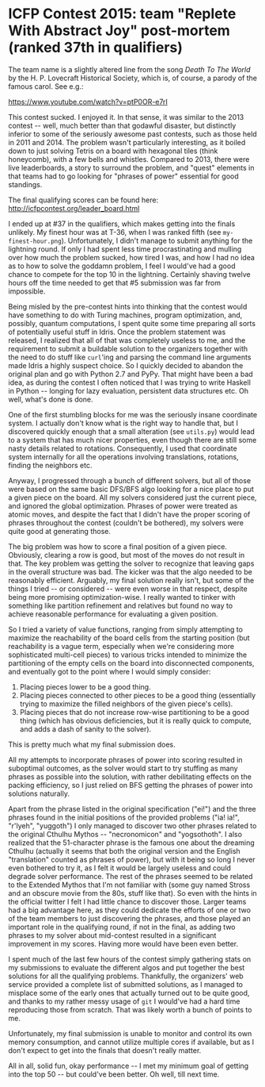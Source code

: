 # ICFP Contest 2015: team "Replete With Abstract Joy" post-mortem (ranked 37th in qualifiers)

The team name is a slightly altered line from the song *Death To The World* by the H. P. Lovecraft Historical Society, which
is, of course, a parody of the famous carol. See e.g.:

https://www.youtube.com/watch?v=ptP0OR-e7rI

This contest sucked. I enjoyed it. In that sense, it was similar to the 2013 contest -- well, much better than that godawful disaster,
but distinctly inferior to some of the seriously awesome past contests, such as those held in 2011 and 2014.
The problem wasn't particularly interesting, as it boiled down to just solving Tetris on a board with hexagonal tiles (think honeycomb), with a few bells and whistles.
Compared to 2013, there were live leaderboards, a story to surround the problem, and "quest" elements in that teams had to go
looking for "phrases of power" essential for good standings.

The final qualifying scores can be found here: http://icfpcontest.org/leader_board.html

I ended up at #37 in the qualifiers, which makes getting into the finals unlikely. My finest hour was at T-36, when I was
ranked fifth (see `my-finest-hour.png`). Unfortunately, I didn't manage to submit anything for the lightning round. If only I had spent
less time procrastinating and mulling over how much the problem sucked, how tired I was, and how I had no idea as to how to
solve the goddamn problem, I feel I would've had a good chance to compete for the top 10 in the lightning. Certainly shaving
twelve hours off the time needed to get that #5 submission was far from impossible.

Being misled by the pre-contest hints into thinking that the contest would have something to do with Turing machines, program
optimization, and, possibly, quantum computations, I spent quite some time preparing all sorts of potentially useful stuff in
Idris. Once the problem statement was released, I realized that all of that was completely useless to me, and the requirement to submit
a buildable solution to the organizers together with the need to do stuff like `curl`'ing and parsing the command line arguments
made Idris a highly suspect choice. So I quickly decided to abandon the original plan and go with Python 2.7 and PyPy. That
might have been a bad idea, as during the contest I often noticed that I was trying to write Haskell in Python -- longing for
lazy evaluation, persistent data structures etc. Oh well, what's done is done.

One of the first stumbling blocks for me was the seriously insane coordinate system. I actually don't know what is the right way
to handle that, but I discovered quickly enough that a small alteration (see `utils.py`) would lead to a system that has much
nicer properties, even though there are still some nasty details related to rotations. Consequently, I used that coordinate
system internally for all the operations involving translations, rotations, finding the neighbors etc.

Anyway, I progressed through a bunch of different solvers, but all of those were based on the same basic DFS/BFS algo looking
for a nice place to put a given piece on the board. All my
solvers considered just the current piece, and ignored the global optimization. Phrases of power were treated as atomic moves,
and despite the fact that I didn't have the proper scoring of phrases throughout the contest (couldn't be bothered), my solvers were quite good at
generating those.

The big problem was how to score a final position of a given piece. Obviously, clearing a row is good, but most of the moves
do not result in that. The key problem was getting the solver to recognize that leaving gaps in the overall structure was
bad. The kicker was that the algo needed to be reasonably efficient. Arguably, my final solution really isn't, but some of the
things I tried -- or considered -- were even worse in that respect, despite being more promising optimization-wise. I really
wanted to tinker with something like partition refinement and relatives but found no way to achieve reasonable performance
for evaluating a given position.

So I tried a variety of value functions, ranging from simply attempting to maximize the reachability of the board cells from the starting position (but
reachability is a vague term, especially when we're considering more sophisticated multi-cell pieces) to various tricks
intended to minimize the partitioning of the empty cells on the board into disconnected components, and eventually
got to the point where I would simply consider:

1. Placing pieces lower to be a good thing.
2. Placing pieces connected to other pieces to be a good thing (essentially trying to maximize the filled neighbors of the given piece's cells).
3. Placing pieces that do not increase row-wise partitioning to be a good thing (which has obvious deficiencies, but it is really quick to compute, and adds a dash of sanity to the solver).

This is pretty much what my final submission does.

All my attempts to incorporate phrases of power into scoring resulted in suboptimal outcomes, as the solver would start to try stuffing as many phrases
as possible into the solution, with rather debilitating effects on the packing efficiency, so I just relied on BFS getting
the phrases of power into solutions naturally.

Apart from the phrase listed in the original specification ("ei!") and the three phrases found in the 
initial positions of the provided problems ("ia! ia!", "r'lyeh", "yuggoth") I only managed to discover two other phrases related to the original
Cthulhu Mythos -- "necronomicon" and "yogsothoth". I also realized that the 51-character phrase is the famous one about the dreaming Cthulhu 
(actually it seems that both the original version and the English "translation" counted as phrases of power), but with it being so long I never
even bothered to try it, as I felt it would be largely useless and could degrade solver performance.
The rest of the phrases seemed to be related to the Extended Mythos
that I'm not familiar with (some guy named Stross and an obscure movie from the 80s, stuff like that).
So even with the hints in the official twitter I felt I had little chance to discover those. Larger teams had a big advantage here, as
they could dedicate the efforts of one or two of the team members to just discovering the phrases, and those played an important
role in the qualifying round, if not in the final, as adding two phrases to my solver about mid-contest resulted in a significant
improvement in my scores. Having more would have been even better.

I spent much of the last few hours of the contest simply gathering stats on my submissions to evaluate the different algos
and put together the best solutions for all the qualifying problems. Thankfully, the organizers' web service provided a
complete list of submitted solutions, as I managed to misplace some of the early ones that actually turned out to be quite
good, and thanks to my rather messy usage of `git` I would've had a hard time reproducing those from scratch. That was likely
worth a bunch of points to me.

Unfortunately, my final submission is unable to monitor and control its own memory consumption, and cannot utilize multiple
cores if available, but as I don't expect to get into the finals that doesn't really matter.

All in all, solid fun, okay performance -- I met my minimum goal of getting into the top 50 -- but could've been better. Oh well, till next time.
